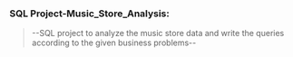 ### SQL Project-Music_Store_Analysis:
>
> --SQL project to analyze the music store data and write the queries according to the given business problems--
